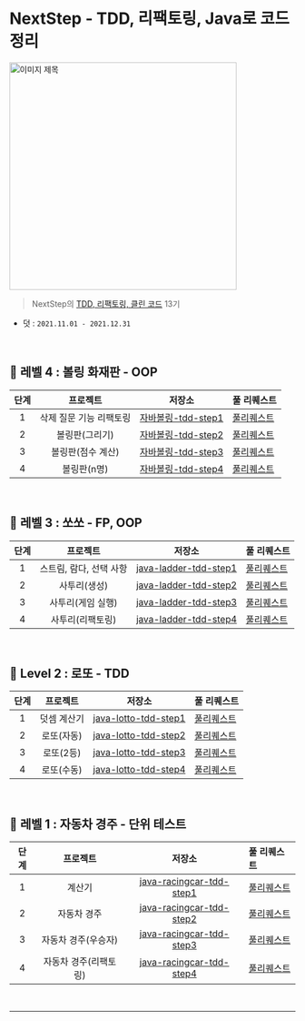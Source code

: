 #  NextStep - TDD, 리팩토링, Java로 코드 정리

<img src="https://user-images.githubusercontent.com/56240505/81491942-8164b300-92ce-11ea-97ed-7ae5864d781e.png" alt="이미지 제목" width="400"/><br>

> NextStep의 [TDD, 리팩토링, 클린 코드](https://edu.nextstep.camp/c/8fWRxNWU/) 13기
* 덧 : ``2021.11.01 - 2021.12.31``

<br>

##  🐓 레벨 4 : 볼링 화재판 - OOP


| 단계 | 프로젝트 | 저장소 | 풀 리퀘스트 |
|:---:|:---:|:---:|:---|
| 1 | 삭제 질문 기능 리팩토링 | [자바볼링-tdd-step1](https://github.com/xlffm3/java-bowling-tdd/tree/step1) | [풀리퀘스트](https://github.com/next-step/java-bowling/pull/162) |
| 2 | 볼링판(그리기) | [자바볼링-tdd-step2](https://github.com/xlffm3/java-bowling-tdd/tree/step2) | [풀리퀘스트](https://github.com/next-step/java-bowling/pull/167) |
| 3 | 볼링판(점수 계산) | [자바볼링-tdd-step3](https://github.com/xlffm3/java-bowling-tdd/tree/step3) | [풀리퀘스트](https://github.com/next-step/java-bowling/pull/199) |
| 4 | 볼링판(n명) | [자바볼링-tdd-step4](https://github.com/xlffm3/java-bowling-tdd/tree/step4) | [풀리퀘스트](https://github.com/next-step/java-bowling/pull/214) |

<br>

##  🐥 레벨 3 : 쏘쏘 - FP, OOP

| 단계 | 프로젝트 | 저장소 | 풀 리퀘스트 |
|:---:|:---:|:---:|:---|
| 1 | 스트림, 람다, 선택 사항 | [java-ladder-tdd-step1](https://github.com/xlffm3/java-ladder-tdd/tree/step1) | [풀리퀘스트](https://github.com/next-step/java-ladder/pull/401) |
| 2 | 사투리(생성) | [java-ladder-tdd-step2](https://github.com/xlffm3/java-ladder-tdd/tree/step2) | [풀리퀘스트](https://github.com/next-step/java-ladder/pull/413) |
| 3 | 사투리(게임 실행) | [java-ladder-tdd-step3](https://github.com/xlffm3/java-ladder-tdd/tree/step3) | [풀리퀘스트](https://github.com/next-step/java-ladder/pull/446) |
| 4 | 사투리(리팩토링) | [java-ladder-tdd-step4](https://github.com/xlffm3/java-ladder-tdd/tree/step4) | [풀리퀘스트](https://github.com/next-step/java-ladder/pull/481) |

<br>

##  🐣 Level 2 : 로또 - TDD

| 단계 | 프로젝트 | 저장소 | 풀 리퀘스트 |
|:---:|:---:|:---:|:---|
| 1 | 덧셈 계산기 | [java-lotto-tdd-step1](https://github.com/xlffm3/java-lotto-tdd/tree/step1) | [풀리퀘스트](https://github.com/next-step/java-lotto/pull/520) |
| 2 | 로또(자동) | [java-lotto-tdd-step2](https://github.com/xlffm3/java-lotto-tdd/tree/step2) | [풀리퀘스트](https://github.com/next-step/java-lotto/pull/546) |
| 3 | 로또(2등) | [java-lotto-tdd-step3](https://github.com/xlffm3/java-lotto-tdd/tree/step3) | [풀리퀘스트](https://github.com/next-step/java-lotto/pull/583) |
| 4 | 로또(수동) | [java-lotto-tdd-step4](https://github.com/xlffm3/java-lotto-tdd/tree/step4) | [풀리퀘스트](https://github.com/next-step/java-lotto/pull/615) |

<br>

##  🥚 레벨 1 : 자동차 경주 - 단위 테스트

| 단계 | 프로젝트 | 저장소 | 풀 리퀘스트 |
|:---:|:---:|:---:|:---|
| 1 | 계산기 | [java-racingcar-tdd-step1](https://github.com/xlffm3/java-racingcar-tdd/tree/step2) | [풀리퀘스트](https://github.com/next-step/java-racingcar/pull/725) |
| 2 | 자동차 경주 | [java-racingcar-tdd-step2](https://github.com/xlffm3/java-racingcar-tdd/tree/step3) | [풀리퀘스트](https://github.com/next-step/java-racingcar/pull/777) |
| 3 | 자동차 경주(우승자) | [java-racingcar-tdd-step3](https://github.com/xlffm3/java-racingcar-tdd/tree/step4) | [풀리퀘스트](https://github.com/next-step/java-racingcar/pull/865) |
| 4 | 자동차 경주(리팩토링) | [java-racingcar-tdd-step4](https://github.com/xlffm3/java-racingcar-tdd/tree/step5) | [풀리퀘스트](https://github.com/next-step/java-racingcar/pull/913) |

<br>

---

